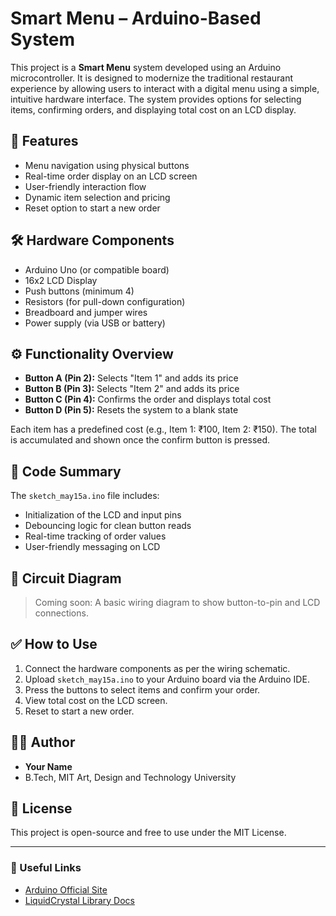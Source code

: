 # Smart Menu – Arduino-Based System

This project is a **Smart Menu** system developed using an Arduino microcontroller. It is designed to modernize the traditional restaurant experience by allowing users to interact with a digital menu using a simple, intuitive hardware interface. The system provides options for selecting items, confirming orders, and displaying total cost on an LCD display.

## 📌 Features

- Menu navigation using physical buttons
- Real-time order display on an LCD screen
- User-friendly interaction flow
- Dynamic item selection and pricing
- Reset option to start a new order

## 🛠️ Hardware Components

- Arduino Uno (or compatible board)
- 16x2 LCD Display
- Push buttons (minimum 4)
- Resistors (for pull-down configuration)
- Breadboard and jumper wires
- Power supply (via USB or battery)

## ⚙️ Functionality Overview

- **Button A (Pin 2):** Selects "Item 1" and adds its price
- **Button B (Pin 3):** Selects "Item 2" and adds its price
- **Button C (Pin 4):** Confirms the order and displays total cost
- **Button D (Pin 5):** Resets the system to a blank state

Each item has a predefined cost (e.g., Item 1: ₹100, Item 2: ₹150). The total is accumulated and shown once the confirm button is pressed.

## 🧾 Code Summary

The `sketch_may15a.ino` file includes:

- Initialization of the LCD and input pins
- Debouncing logic for clean button reads
- Real-time tracking of order values
- User-friendly messaging on LCD

## 🔌 Circuit Diagram

> Coming soon: A basic wiring diagram to show button-to-pin and LCD connections.

## ✅ How to Use

1. Connect the hardware components as per the wiring schematic.
2. Upload `sketch_may15a.ino` to your Arduino board via the Arduino IDE.
3. Press the buttons to select items and confirm your order.
4. View total cost on the LCD screen.
5. Reset to start a new order.

## 🧑‍💻 Author

- **Your Name**
- B.Tech, MIT Art, Design and Technology University

## 📄 License

This project is open-source and free to use under the MIT License.

---

### 🔗 Useful Links

- [Arduino Official Site](https://www.arduino.cc/)
- [LiquidCrystal Library Docs](https://www.arduino.cc/en/Reference/LiquidCrystal)

